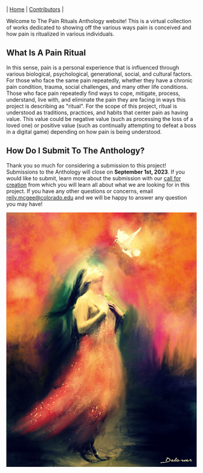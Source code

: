 | [Home](https://rkjmcgee.github.io/The-Pain-Rituals-Anthology/) | [Contributors](https://rkjmcgee.github.io/The-Pain-Rituals-Anthology/Contributors) | 

Welcome to The Pain Rituals Anthology website! This is a virtual collection of works dedicated to showing off the various ways pain is conceived and how pain is ritualized in various individuals. 

## **What Is A Pain Ritual**
In this sense, pain is a personal experience that is influenced through various biological, psychological, generational, social, and cultural factors. For those who face the same pain repeatedly, whether they have a chronic pain condition, trauma, social challenges, and many other life conditions. Those who face pain repeatedly find ways to cope, mitigate, process, understand, live with, and eliminate the pain they are facing in ways this project is describing as "ritual". For the scope of this project, ritual is understood as traditions, practices, and habits that center pain as having value. This value could be negative value (such as processing the loss of a loved one) or positive value (such as continually attempting to defeat a boss in a digital game) depending on how pain is being understood. 

## **How Do I Submit To The Anthology?**
Thank you so much for considering a submission to this project! Submissions to the Anthology will close on **September 1st, 2023**. If you would like to submit, learn more about the submission with our [call for creation](https://docs.google.com/forms/d/e/1FAIpQLSe5tlTnk6k3N_70TEcg_cMTO5HAnKSBTcCRUlH4enPmNH2JEQ/viewform) from which you will learn all about what we are looking for in this project. If you have any other questions or concerns, email reily.mcgee@colorado.edu and we will be happy to answer any question you may have!

<img src="https://github.com/RKJMcGee/The-Pain-Rituals-Anthology/blob/1eb2c001a5cb75201d0b85734bff6323392e8e87/Omar%20Delawar%20Hope%20Despite%20The%20Pain.jpg" style="display: block; margin: auto;" />
